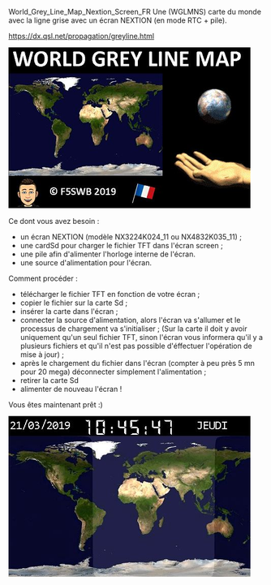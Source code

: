  World_Grey_Line_Map_Nextion_Screen_FR
Une (WGLMNS) carte du monde avec la ligne grise avec un écran NEXTION (en mode RTC + pile). 

https://dx.qsl.net/propagation/greyline.html

<img src = "https://github.com/f5swb/greyline-Nextion-screen/blob/master/Capture%20boot.JPG" title = "Nextion greyline boot">


Ce dont vous avez besoin : 
- un écran NEXTION (modèle NX3224K024_11 ou NX4832K035_11) ; 
- une cardSd  pour charger le fichier TFT dans l'écran screen ; 
- une pile afin d'alimenter l'horloge interne de l'écran.
- une source d'alimentation pour l'écran.

Comment procéder :
- télécharger le fichier TFT en fonction de votre écran ;
- copier le fichier sur la carte Sd ;
- insérer la carte dans l'écran ;
- connecter la source d'alimentation, alors l'écran va s'allumer et le processus de chargement va s'initialiser ; 
(Sur la carte il doit y avoir uniquement qu'un seul fichier TFT, sinon l'écran vous informera qu'il y a plusieurs fichiers et qu'il n'est pas possible d'éffectuer l'opération de mise à jour) ; 
- après le chargement du fichier dans l'écran (compter à peu près 5 mn pour 20 mega) déconnecter simplement l'alimentation ; 
- retirer la carte Sd 
- alimenter de nouveau l'écran ! 

Vous êtes maintenant prêt :)



<img src = "https://github.com/f5swb/greyline-Nextion-screen/blob/master/map.JPG" title = "Nextion grey line map">
